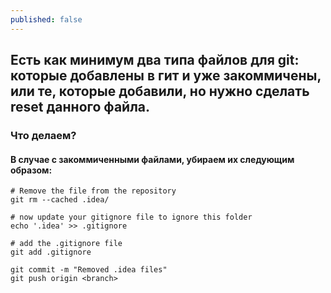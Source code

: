 ```yaml
---
published: false
---
```

## Есть как минимум два типа файлов для git: которые добавлены в гит и уже закоммичены, или те, которые добавили, но нужно сделать reset данного файла.

### Что делаем?
#### В случае с закоммиченными файлами, убираем их следующим образом:

```
# Remove the file from the repository
git rm --cached .idea/

# now update your gitignore file to ignore this folder
echo '.idea' >> .gitignore

# add the .gitignore file
git add .gitignore

git commit -m "Removed .idea files"
git push origin <branch>
```
